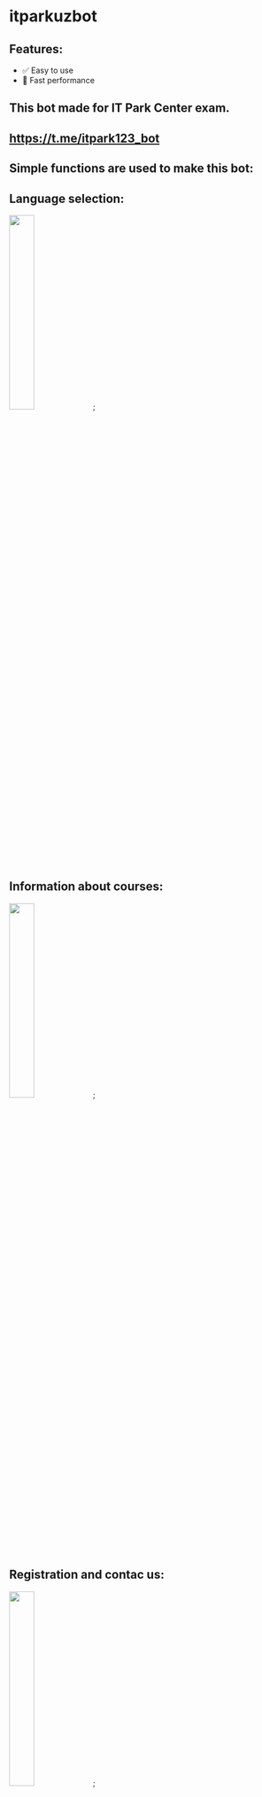 # itparkuzbot
## Features:
- ✅ Easy to use
- 🚀 Fast performance
## This bot made for IT Park Center exam. 
## https://t.me/itpark123_bot
## Simple functions are used to make this bot:
## Language selection:
<img src="https://github.com/user-attachments/assets/616951eb-2057-47fa-881b-f2a23fe193b9?raw=true" style="width: 30%;">;
## Information about courses:
<img src="https://github.com/user-attachments/assets/1c26d893-6528-429e-ab26-91e6af093753?raw=true" style="width: 30%;">;
## Registration and contac us:
<img src="https://github.com/user-attachments/assets/7933332e-a9ce-4ce2-be1b-2abfc7a2913a?raw=true" style="width: 30%;">;







